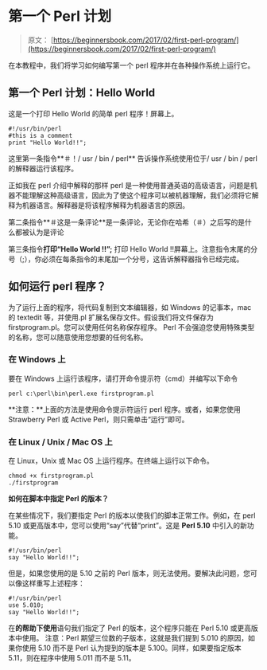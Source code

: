 # 第一个 Perl 计划

> 原文： [https://beginnersbook.com/2017/02/first-perl-program/](https://beginnersbook.com/2017/02/first-perl-program/)

在本教程中，我们将学习如何编写第一个 perl 程序并在各种操作系统上运行它。

## 第一个 Perl 计划：Hello World

这是一个打印 Hello World 的简单 perl 程序！屏幕上。

```
#!/usr/bin/perl
#this is a comment
print "Hello World!!";
```

这里第一条指令**＃！/ usr / bin / perl** 告诉操作系统使用位于/ usr / bin / perl 的解释器运行该程序。

正如我在 perl 介绍中解释的那样 perl 是一种使用普通英语的高级语言，问题是机器不能理解这种高级语言，因此为了使这个程序可以被机器理解，我们必须将它解释为机器语言。解释器是将该程序解释为机器语言的原因。

第二条指令**＃这是一条评论**是一条评论，无论你在哈希（＃）之后写的是什么都被认为是评论

第三条指令**打印“Hello World !!”;** 打印 Hello World !!屏幕上。注意指令末尾的分号（;），你必须在每条指令的末尾加一个分号，这告诉解释器指令已经完成。

## 如何运行 perl 程序？

为了运行上面的程序，将代码复制到文本编辑器，如 Windows 的记事本，mac 的 textedit 等，并使用.pl 扩展名保存文件。假设我们将文件保存为 firstprogram.pl。您可以使用任何名称保存程序。 Perl 不会强迫您使用特殊类型的名称，您可以随意使用您想要的任何名称。

### 在 Windows 上

要在 Windows 上运行该程序，请打开命令提示符（cmd）并编写以下命令

```
perl c:\perl\bin\perl.exe firstprogram.pl
```

**注意：**上面的方法是使用命令提示符运行 perl 程序。或者，如果您使用 Strawberry Perl 或 Active Perl，则只需单击“运行”即可。

### 在 Linux / Unix / Mac OS 上

在 Linux，Unix 或 Mac OS 上运行程序。在终端上运行以下命令。

```
chmod +x firstprogram.pl
./firstprogram
```

**如何在脚本中指定 Perl 的版本？**

在某些情况下，我们要指定 Perl 的版本以使我们的脚本正常工作。例如，在 perl 5.10 或更高版本中，您可以使用“say”代替“print”。这是 **Perl 5.10** 中引入的新功能。

```
#!/usr/bin/perl
say "Hello World!!";
```

但是，如果您使用的是 5.10 之前的 Perl 版本，则无法使用。要解决此问题，您可以像这样重写上述程序：

```
#!/usr/bin/perl
use 5.010;
say "Hello World!!";
```

在**的帮助下使用**语句我们指定了 Perl 的版本，这个程序只能在 Perl 5.10 或更高版本中使用。
注意：Perl 期望三位数的子版本，这就是我们提到 5.010 的原因，如果你使用 5.10 而不是 Perl 认为提到的版本是 5.100。同样，如果要指定版本 5.11，则在程序中使用 5.011 而不是 5.11。